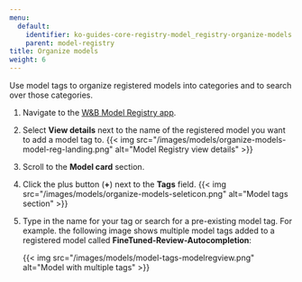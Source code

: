```yaml
---
menu:
  default:
    identifier: ko-guides-core-registry-model_registry-organize-models
    parent: model-registry
title: Organize models
weight: 6
---
```


Use model tags to organize registered models into categories and to search over those categories. 

1. Navigate to the [W&B Model Registry app](https://wandb.ai/registry/model).
2. Select **View details** next to the name of the registered model you want to add a model tag to. 
    {{< img src="/images/models/organize-models-model-reg-landing.png" alt="Model Registry view details" >}}
2. Scroll to the **Model card** section.
3. Click the plus button (**+**) next to the **Tags** field.
{{< img src="/images/models/organize-models-seleticon.png" alt="Model tags section" >}}
4. Type in the name for your tag or search for a pre-existing model tag.
    For example. the following image shows multiple model tags added to a registered model called **FineTuned-Review-Autocompletion**:

    {{< img src="/images/models/model-tags-modelregview.png" alt="Model with multiple tags" >}}